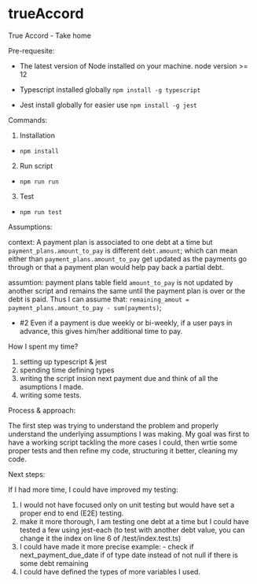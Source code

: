 # trueAccord
True Accord - Take home 

Pre-requesite:

- The latest version of Node installed on your machine. 
node version >= 12

- Typescript installed globally
`npm install -g typescript`

- Jest install globally for easier use
`npm install -g jest`


Commands:

1) Installation
- `npm install`

2) Run script
- `npm run run`

3) Test
- `npm run test`

Assumptions:

context: A payment plan is associated to one debt at a time but `payment_plans.amount_to_pay` is different `debt.amount`;
which can mean either than `payment_plans.amount_to_pay` get updated as the payments go through or that a payment plan would help pay back a partial debt.

assumtion: payment plans table field `amount_to_pay` is not updated by another script and remains the same until the payment plan is over or the debt is paid. Thus I can assume that:
        `remaining_amout = payment_plans.amount_to_pay - sum(payments)`;


- #2 Even if a payment is due weekly or bi-weekly, if a user pays in advance, this gives him/her additional time to pay. 


How I spent my time? 

1) setting up typescript & jest
2) spending time defining types
3) writing the script insion next payment due and think of all the asumptions I made.
4) writing some tests.


Process & approach:

The first step was trying to understand the problem and properly understand the underlying assumptions I was making. 
My goal was first to have a working script tackling the more cases I could, then wrtie some proper tests and then refine my code, structuring it better, cleaning my code.


Next steps:

If I had more time, I could have improved my testing:
1) I would not have focused only on unit testing but would have set a proper end to end (E2E) testing. 
2) make it more thorough, I am testing one debt at a time but I could have tested a few using jest-each
(to test with another debt value, you can change it the index on line 6 of /test/index.test.ts)
3) I could have made it more precise
example: - check if next_payment_due_date if of type date instead of not null if there is some debt remaining
4) I could have defined the types of more variables I used.




